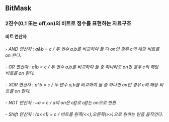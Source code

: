 <h2> BitMask </h2>
<h3> 2진수(0,1 또는 off,on)의 비트로 정수를 표현하는 자료구조 </h3>
<h4> 비트 연산자</h4> 
<h6> - AND 연산자 : a&b = c / 두 변수 a,b를 비교하여 둘 다 on인 경우 c의 해당 비트를 on 한다. 
<br><br> - OR 연산자 : a|b = c / 두 변수 a,b를 비교하여 둘 중 하나라도 on인 경우 c의 해당 비트를 on 한다.
<br><br> - XOR 연산자 : a^b = c / 두 변수 a,b를 비교하여 둘 중 하나만 on인 경우 c의 해당 비트를 on 한다.
<br><br> - NOT 연산자 : ~a = c / a의 on은 off로 off는 on으로 반환
<br><br> - Shift 연산자 : (a<<1) = c / 비트를 왼쪽(<<),오른쪽(>>)으로 원하는 만큼 움직인다.  
</h6> 
